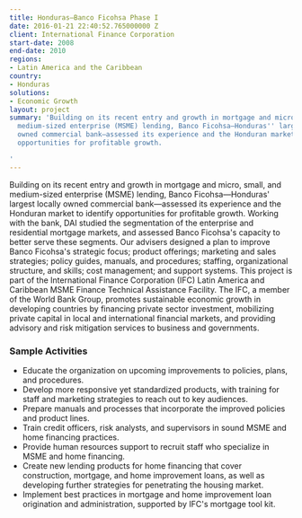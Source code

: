 ```yaml
---
title: Honduras—Banco Ficohsa Phase I
date: 2016-01-21 22:40:52.765000000 Z
client: International Finance Corporation
start-date: 2008
end-date: 2010
regions:
- Latin America and the Caribbean
country:
- Honduras
solutions:
- Economic Growth
layout: project
summary: 'Building on its recent entry and growth in mortgage and micro, small, and
  medium-sized enterprise (MSME) lending, Banco Ficohsa—Honduras'' largest locally
  owned commercial bank—assessed its experience and the Honduran market to identify
  opportunities for profitable growth.

'
---
```


Building on its recent entry and growth in mortgage and micro, small, and medium-sized enterprise (MSME) lending, Banco Ficohsa—Honduras' largest locally owned commercial bank—assessed its experience and the Honduran market to identify opportunities for profitable growth. Working with the bank, DAI studied the segmentation of the enterprise and residential mortgage markets, and assessed Banco Ficohsa's capacity to better serve these segments. Our advisers designed a plan to improve Banco Ficohsa's strategic focus; product offerings; marketing and sales strategies; policy guides, manuals, and procedures; staffing, organizational structure, and skills; cost management; and support systems. This project is part of the International Finance Corporation (IFC) Latin America and Caribbean MSME Finance Technical Assistance Facility. The IFC, a member of the World Bank Group, promotes sustainable economic growth in developing countries by financing private sector investment, mobilizing private capital in local and international financial markets, and providing advisory and risk mitigation services to business and governments.

###  Sample Activities

* Educate the organization on upcoming improvements to policies, plans, and procedures.
* Develop more responsive yet standardized products, with training for staff and marketing strategies to reach out to key audiences.
* Prepare manuals and processes that incorporate the improved policies and product lines.
* Train credit officers, risk analysts, and supervisors in sound MSME and home financing practices.
* Provide human resources support to recruit staff who specialize in MSME and home financing.
* Create new lending products for home financing that cover construction, mortgage, and home improvement loans, as well as developing further strategies for penetrating the housing market.
* Implement best practices in mortgage and home improvement loan origination and administration, supported by IFC's mortgage tool kit.
